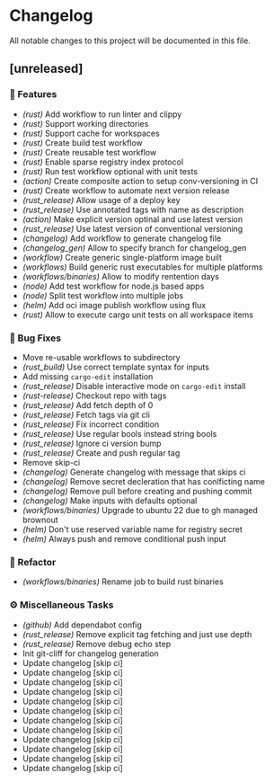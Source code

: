 # Changelog

All notable changes to this project will be documented in this file.

## [unreleased]

### 🚀 Features

- *(rust)* Add workflow to run linter and clippy
- *(rust)* Support working directories
- *(rust)* Support cache for workspaces
- *(rust)* Create build test workflow
- *(rust)* Create reusable test workflow
- *(rust)* Enable sparse registry index protocol
- *(rust)* Run test workflow optional with unit tests
- *(action)* Create composite action to setup conv-versioning in CI
- *(rust)* Create workflow to automate next version release
- *(rust_release)* Allow usage of a deploy key
- *(rust_release)* Use annotated tags with name as description
- *(action)* Make explicit version optinal and use latest version
- *(rust_release)* Use latest version of conventional versioning
- *(changelog)* Add workflow to generate changelog file
- *(changelog_gen)* Allow to specify branch for changelog_gen
- *(workflow)* Create generic single-platform image built
- *(workflows)* Build generic rust executables for multiple platforms
- *(workflows/binaries)* Allow to modify rentention days
- *(node)* Add test workflow for node.js based apps
- *(node)* Split test workflow into multiple jobs
- *(helm)* Add oci image publish workflow using flux
- *(rust)* Allow to execute cargo unit tests on all workspace items

### 🐛 Bug Fixes

- Move re-usable workflows to subdirectory
- *(rust_build)* Use correct template syntax for inputs
- Add missing `cargo-edit` installation
- *(rust_release)* Disable interactive mode on `cargo-edit` install
- *(rust-release)* Checkout repo with tags
- *(rust_release)* Add fetch depth of 0
- *(rust_release)* Fetch tags via git cli
- *(rust_release)* Fix incorrect condition
- *(rust_release)* Use regular bools instead string bools
- *(rust_release)* Ignore ci version bump
- *(rust_release)* Create and push regular tag
- Remove skip-ci
- *(changelog)* Generate changelog with message that skips ci
- *(changelog)* Remove secret decleration that has conlficting name
- *(changelog)* Remove pull before creating and pushing commit
- *(changelog)* Make inputs with defaults optional
- *(workflows/binaries)* Upgrade to ubuntu 22 due to gh managed brownout
- *(helm)* Don't use reserved variable name for registry secret
- *(helm)* Always push and remove conditional push input

### 🚜 Refactor

- *(workflows/binaries)* Rename job to build rust binaries

### ⚙️ Miscellaneous Tasks

- *(github)* Add dependabot config
- *(rust_release)* Remove explicit tag fetching and just use depth
- *(rust_release)* Remove debug echo step
- Init git-cliff for changelog generation
- Update changelog [skip ci]
- Update changelog [skip ci]
- Update changelog [skip ci]
- Update changelog [skip ci]
- Update changelog [skip ci]
- Update changelog [skip ci]
- Update changelog [skip ci]
- Update changelog [skip ci]
- Update changelog [skip ci]
- Update changelog [skip ci]
- Update changelog [skip ci]
- Update changelog [skip ci]

<!-- generated by git-cliff -->
